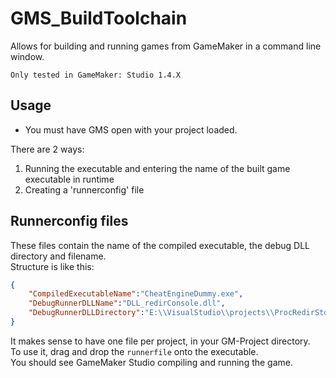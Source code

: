 # GMS_BuildToolchain

Allows for building and running games from GameMaker in a command line window.

`Only tested in GameMaker: Studio 1.4.X`

## Usage

- You must have GMS open with your project loaded.

There are 2 ways:
1. Running the executable and entering the name of the built game executable in runtime
2. Creating a 'runnerconfig' file

## Runnerconfig files
These files contain the name of the compiled executable, the debug DLL directory and filename.<br>
Structure is like this:
```json
{
    "CompiledExecutableName":"CheatEngineDummy.exe",
    "DebugRunnerDLLName":"DLL_redirConsole.dll",
    "DebugRunnerDLLDirectory":"E:\\VisualStudio\\projects\\ProcRedirStdout\\Release"
}
```
It makes sense to have one file per project, in your GM-Project directory.<br>
To use it, drag and drop the `runnerfile` onto the executable.
<br>
You should see GameMaker Studio compiling and running the game.